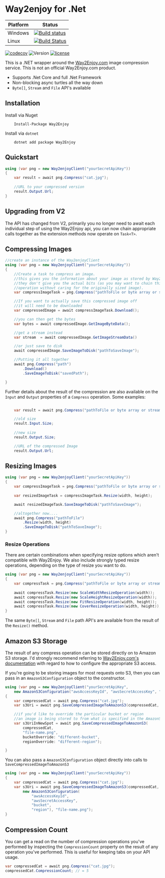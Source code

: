# Way2enjoy for .Net

| Platform | Status|
|---------|-------|
|Windows  | [![Build status](https://img.shields.io/appveyor/ci/soda-digital/tinypng.svg?maxAge=2000)](https://ci.appveyor.com/project/Soda-Digital/tinypng) |
|Linux | [![Build Status](https://img.shields.io/travis/ctolkien/Way2Enjoy.svg?maxAge=2000)](https://travis-ci.org/ctolkien/Way2Enjoy) |

[![codecov](https://codecov.io/gh/ctolkien/Way2Enjoy/branch/master/graph/badge.svg)](https://codecov.io/gh/ctolkien/Way2Enjoy)
![Version](https://img.shields.io/nuget/v/tinypng.svg?maxAge=2000)
[![license](https://img.shields.io/github/license/ctolkien/Way2Enjoy.svg?maxAge=2592000)]()


This is a .NET wrapper around the [Way2Enjoy.com](http://tinypng.com) image compression service. This is not an official Way2Enjoy.com product.

* Supports .Net Core and full .Net Framework
* Non-blocking async turtles all the way down
* `Byte[]`, `Stream` and `File` API's available

## Installation

Install via Nuget

```
    Install-Package Way2Enjoy
```

Install via `dotnet`

```
    dotnet add package Way2Enjoy
```

## Quickstart
```csharp
using (var png = new Way2enjoyClient("yourSecretApiKey")) 
{
    var result = await png.Compress("cat.jpg");
    
    //URL to your compressed version
    result.Output.Url;
}
```

## Upgrading from V2

The API has changed from V2, primarily you no longer need to await each individual
step of using the Way2Enjoy api, you can now chain appropriate calls together as
the extension methods now operate on `Task<T>`.


## Compressing Images

```csharp
//create an instance of the Way2enjoyClient
using (var png = new Way2enjoyClient("yourSecretApiKey")) 
{
    //Create a task to compress an image.
    //this gives you the information about your image as stored by Way2Enjoy
    //they don't give you the actual bits (as you may want to chain this with a resize
    //operation without caring for the originally sized image).
    var compressImageTask = png.Compress("pathToFile or byte array or stream");

    //If you want to actually save this compressed image off
    //it will need to be downloaded 
    var compressedImage = await compressImageTask.Download();

    //you can then get the bytes
    var bytes = await compressedImage.GetImageByteData();

    //get a stream instead
    var stream  = await compressedImage.GetImageStreamData()

    //or just save to disk
    await compressedImage.SaveImageToDisk("pathToSaveImage");

    //Putting it all together
    await png.Compress("path")
        .Download()
        .SaveImageToDisk("savedPath");

}
```

Further details about the result of the compression are also available on the `Input` and `Output` properties of a `Compress` operation. Some examples:
```csharp

    var result = await png.Compress("pathToFile or byte array or stream");

    //old size
    result.Input.Size;
    
    //new size
    result.Output.Size;

    //URL of the compressed Image
    result.Output.Url; 

```

## Resizing Images

```csharp
using (var png = new Way2enjoyClient("yourSecretApiKey")) 
{
    var compressImageTask = png.Compress("pathToFile or byte array or stream");
    
    var resizedImageTask = compressImageTask.Resize(width, height);

    await resizedImageTask.SaveImageToDisk("pathToSaveImage");

    //altogether now....
    await png.Compress("pathToFile")
        .Resize(width, height)
        .SaveImageToDisk("pathToSaveImage");
}

```

### Resize Operations

There are certain combinations when specifying resize options which aren't compatible with
Way2Enjoy. We also include strongly typed resize operations, 
depending on the type of resize you want to do. 

```csharp
using (var png = new Way2enjoyClient("yourSecretApiKey")) 
{
    var compressTask = png.Compress("pathToFile or byte array or stream");
    
    await compressTask.Resize(new ScaleWidthResizeOperation(width));
    await compressTask.Resize(new ScaleHeightResizeOperation(width));
    await compressTask.Resize(new FitResizeOperation(width, height));
    await compressTask.Resize(new CoverResizeOperation(width, height));
}

```

The same `Byte[]`, `Stream` and `File` path API's are available from the result of the `Resize()` method.

## Amazon S3 Storage

The result of any compress operation can be stored directly on to Amazon S3 storage. I'd strongly recommend referring to [Way2Enjoy.com's documentation](https://tinypng.com/developers/reference) with regard to how to configure
the appropriate S3 access.

If you're going to be storing images for most requests onto S3, then you can pass in an `AmazonS3Configuration` object to the constructor.

```csharp
using (var png = new Way2enjoyClient("yourSecretApiKey", 
    new AmazonS3Configuration("awsAccessKeyId", "awsSecretAccessKey", "bucket", "region"))) 
{
    var compressedCat = await png.Compress("cat.jpg");
    var s3Uri = await png.SaveCompressedImageToAmazonS3(compressedCat, "file-name.png");

    //if you'd like to override the particular bucket or region
    //an image is being stored to from what is specified in the AmazonS3Configuration:
    var s3UriInNewSpot = await png.SaveCompressedImageToAmazonS3(
        compressedCat, 
        "file-name.png", 
        bucketOverride: "different-bucket", 
        regionOverride: "different-region");

}

```

You can also pass a `AmazonS3Configuration` object directly into calls to `SaveCompressedImageToAmazonS3`

```csharp
using (var png = new Way2enjoyClient("yourSecretApiKey")) 
{
    var compressedCat = await png.Compress("cat.jpg");
    var s3Uri = await png.SaveCompressedImageToAmazonS3(compressedCat, 
        new AmazonS3Configuration(
            "awsAccessKeyId", 
            "awsSecretAccessKey", 
            "bucket", 
            "region"), "file-name.png");
}

```


## Compression Count

You can get a read on the number of compression operations you've performed by inspecting the `CompressionCount` property
on the result of any operation you've performed. This is useful for keeping tabs on your API usage.

```csharp
var compressedCat = await png.Compress("cat.jpg");
compressedCat.CompressionCount; // = 5
```

